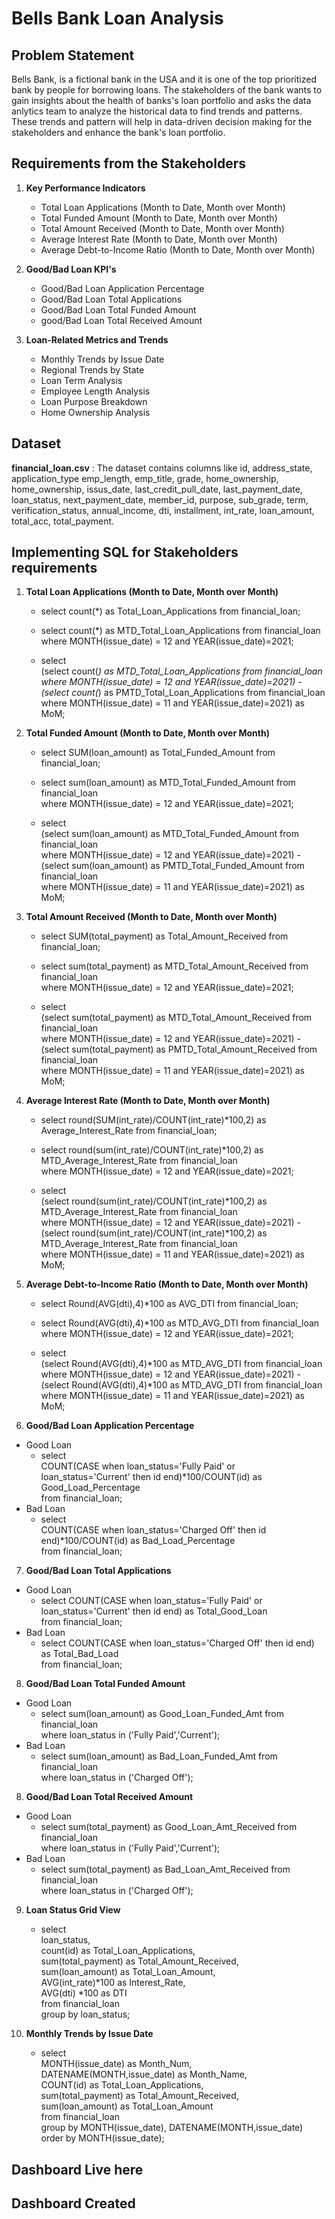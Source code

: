 # Bells Bank Loan Analysis

## Problem Statement
Bells Bank, is a fictional bank in the USA and it is one of the top prioritized bank by people for borrowing loans. The stakeholders of the bank wants to gain insights about the health of banks's loan portfolio and asks the data anlytics team to analyze the historical data to find trends and patterns. These trends and pattern will help in data-driven decision making for the stakeholders and enhance the bank's loan portfolio.

## Requirements from the Stakeholders
1. **Key Performance Indicators**
    - Total Loan Applications (Month to Date, Month over Month)
    - Total Funded Amount (Month to Date, Month over Month)
    - Total Amount Received (Month to Date, Month over Month)
    - Average Interest Rate (Month to Date, Month over Month)
    - Average Debt-to-Income Ratio (Month to Date, Month over Month)
      
2. **Good/Bad Loan KPI's**
    - Good/Bad Loan Application Percentage
    - Good/Bad Loan Total Applications
    - Good/Bad Loan Total Funded Amount
    - good/Bad Loan Total Received Amount

3. **Loan-Related Metrics and Trends**
    - Monthly Trends by Issue Date
    - Regional Trends by State
    - Loan Term Analysis
    - Employee Length Analysis
    - Loan Purpose Breakdown
    - Home Ownership Analysis

## Dataset
**financial_loan.csv** : The dataset contains columns like id, address_state, application_type emp_length, emp_title, grade, home_ownership, home_ownership, issus_date, last_credit_pull_date, last_payment_date, loan_status, next_payment_date, member_id, purpose, sub_grade, term, verification_status, annual_income, dti, installment, int_rate, loan_amount, total_acc, total_payment. 

## Implementing SQL for Stakeholders requirements
1. **Total Loan Applications (Month to Date, Month over Month)**                               
    - select count(*) as Total_Loan_Applications from financial_loan;                                 

    - select count(*) as MTD_Total_Loan_Applications from financial_loan                                              
      where MONTH(issue_date) = 12 and YEAR(issue_date)=2021;                                    

    - select                                        
	(select count(*) as MTD_Total_Loan_Applications from financial_loan                            
	where MONTH(issue_date) = 12 and YEAR(issue_date)=2021) -                               
	(select count(*) as PMTD_Total_Loan_Applications from financial_loan                                   
	where MONTH(issue_date) = 11 and YEAR(issue_date)=2021) as MoM;
                      
2. **Total Funded Amount (Month to Date, Month over Month)**                                
    - select SUM(loan_amount) as Total_Funded_Amount from financial_loan;                              

    - select sum(loan_amount) as MTD_Total_Funded_Amount from financial_loan                              
      where MONTH(issue_date) = 12 and YEAR(issue_date)=2021;                             

    - select                                  
	(select sum(loan_amount) as MTD_Total_Funded_Amount from financial_loan                                                             
        where MONTH(issue_date) = 12 and YEAR(issue_date)=2021) -                                 
	(select sum(loan_amount) as PMTD_Total_Funded_Amount from financial_loan                                                                     
        where MONTH(issue_date) = 11 and YEAR(issue_date)=2021) as MoM;                                   
                         
3. **Total Amount Received (Month to Date, Month over Month)**
    - select SUM(total_payment) as Total_Amount_Received from financial_loan;                                                 

    - select sum(total_payment) as MTD_Total_Amount_Received from financial_loan                                          
      where MONTH(issue_date) = 12 and YEAR(issue_date)=2021;                                           

    - select                                  
	(select sum(total_payment) as MTD_Total_Amount_Received from financial_loan                                          
        where MONTH(issue_date) = 12 and YEAR(issue_date)=2021) -                                 
	(select sum(total_payment) as PMTD_Total_Amount_Received from financial_loan                                          
      where MONTH(issue_date) = 11 and YEAR(issue_date)=2021) as MoM;
      								      
4. **Average Interest Rate (Month to Date, Month over Month)**                                                    
    - select round(SUM(int_rate)/COUNT(int_rate)*100,2) as Average_Interest_Rate from financial_loan;                                            

    - select round(sum(int_rate)/COUNT(int_rate)*100,2) as MTD_Average_Interest_Rate from financial_loan                                          
      where MONTH(issue_date) = 12 and YEAR(issue_date)=2021;
      
    - select                                  
	(select round(sum(int_rate)/COUNT(int_rate)*100,2) as MTD_Average_Interest_Rate from financial_loan                                          
        where MONTH(issue_date) = 12 and YEAR(issue_date)=2021) -                                 
	(select round(sum(int_rate)/COUNT(int_rate)*100,2) as MTD_Average_Interest_Rate from financial_loan                                          
        where MONTH(issue_date) = 11 and YEAR(issue_date)=2021) as MoM;
                                                                                
5. **Average Debt-to-Income Ratio (Month to Date, Month over Month)**
    - select Round(AVG(dti),4)*100 as AVG_DTI from financial_loan;                                      

    - select Round(AVG(dti),4)*100 as MTD_AVG_DTI from financial_loan                                            
      where MONTH(issue_date) = 12 and YEAR(issue_date)=2021;                                      

    - select                                  
	(select Round(AVG(dti),4)*100 as MTD_AVG_DTI from financial_loan                                            
        where MONTH(issue_date) = 12 and YEAR(issue_date)=2021) -                                 
	(select Round(AVG(dti),4)*100 as MTD_AVG_DTI from financial_loan                                            
        where MONTH(issue_date) = 11 and YEAR(issue_date)=2021) as MoM;
      
6. **Good/Bad Loan Application Percentage**
- Good Loan                             
    - select                                   
	  COUNT(CASE when loan_status='Fully Paid' or loan_status='Current' then id end)*100/COUNT(id) as Good_Load_Percentage                                   
      from financial_loan;
- Bad Loan                                                                             
    - select                                            
	COUNT(CASE when loan_status='Charged Off' then id end)*100/COUNT(id) as Bad_Load_Percentage                                             
      from financial_loan;
                                                                                                           
7. **Good/Bad Loan Total Applications**
- Good Loan  																	                           
    - select COUNT(CASE when loan_status='Fully Paid' or loan_status='Current' then id end) as Total_Good_Loan						
      from financial_loan;				
- Bad Loan                                                                             
    - select COUNT(CASE when loan_status='Charged Off' then id end) as Total_Bad_Load					
      from financial_loan;
      				                                           
8. **Good/Bad Loan Total Funded Amount**
- Good Loan  	                     																                          
    - select sum(loan_amount) as Good_Loan_Funded_Amt from financial_loan                                   
      where loan_status in ('Fully Paid','Current');	 														
- Bad Loan                                                                             
    - select sum(loan_amount) as Bad_Loan_Funded_Amt from financial_loan				
      where loan_status in ('Charged Off');
      
8. **Good/Bad Loan Total Received Amount**
- Good Loan  	                     																                          
    - select sum(total_payment) as Good_Loan_Amt_Received from financial_loan							
      where loan_status in ('Fully Paid','Current');                                                  	 										
- Bad Loan                                                                             
    - select sum(total_payment) as Bad_Loan_Amt_Received from financial_loan                                          
      where loan_status in ('Charged Off');
      
9. **Loan Status Grid View**
    - select                          
	loan_status,                         
	count(id) as Total_Loan_Applications,                                  
	sum(total_payment) as Total_Amount_Received,                           
	sum(loan_amount) as Total_Loan_Amount,                               
	AVG(int_rate)*100 as Interest_Rate,                              
	AVG(dti) *100 as DTI                                    
     from financial_loan                              
     group by loan_status;

10. **Monthly Trends by Issue Date**
    - select                                 
	MONTH(issue_date) as Month_Num,                               
	DATENAME(MONTH,issue_date) as Month_Name,                                
	COUNT(id) as Total_Loan_Applications,                              
	sum(total_payment) as Total_Amount_Received,                                   
	sum(loan_amount) as Total_Loan_Amount                             
	from financial_loan                              
	group by MONTH(issue_date), DATENAME(MONTH,issue_date)                                      
	order by MONTH(issue_date);                                         
                                               			                                                


## Dashboard Live here

## Dashboard Created





















